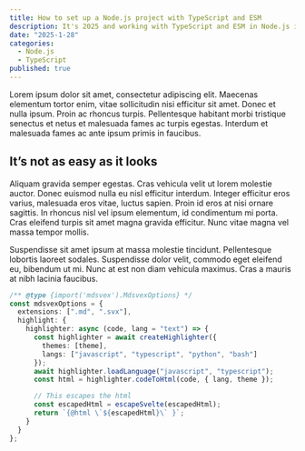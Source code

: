 ```yaml
---
title: How to set up a Node.js project with TypeScript and ESM
description: It's 2025 and working with TypeScript and ESM in Node.js is still kind of a pain in the ass. Here's a modern setup.
date: "2025-1-28"
categories:
  - Node.js
  - TypeScript
published: true
---
```


Lorem ipsum dolor sit amet, consectetur adipiscing elit. Maecenas elementum tortor enim, vitae sollicitudin nisi efficitur sit amet. Donec et nulla ipsum. Proin ac rhoncus turpis. Pellentesque habitant morbi tristique senectus et netus et malesuada fames ac turpis egestas. Interdum et malesuada fames ac ante ipsum primis in faucibus.

## It’s not as easy as it looks

Aliquam gravida semper egestas. Cras vehicula velit ut lorem molestie auctor. Donec euismod nulla eu nisl efficitur interdum. Integer efficitur eros varius, malesuada eros vitae, luctus sapien. Proin id eros at nisi ornare sagittis. In rhoncus nisl vel ipsum elementum, id condimentum mi porta. Cras eleifend turpis sit amet magna gravida efficitur. Nunc vitae magna vel massa tempor mollis.

Suspendisse sit amet ipsum at massa molestie tincidunt. Pellentesque lobortis laoreet sodales. Suspendisse dolor velit, commodo eget eleifend eu, bibendum ut mi. Nunc at est non diam vehicula maximus. Cras a mauris at nibh lacinia faucibus.

```ts
/** @type {import('mdsvex').MdsvexOptions} */
const mdsvexOptions = {
  extensions: [".md", ".svx"],
  highlight: {
    highlighter: async (code, lang = "text") => {
      const highlighter = await createHighlighter({
        themes: [theme],
        langs: ["javascript", "typescript", "python", "bash"]
      });
      await highlighter.loadLanguage("javascript", "typescript");
      const html = highlighter.codeToHtml(code, { lang, theme });

      // This escapes the html
      const escapedHtml = escapeSvelte(escapedHtml);
      return `{@html \`${escapedHtml}\` }`;
    }
  }
};
```
